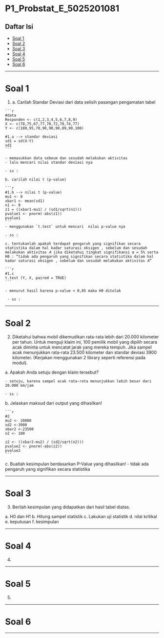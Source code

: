 # P1_Probstat_E_5025201081

## Daftar Isi
* [Soal 1](#soal-1)
* [Soal 2](#soal-2)
* [Soal 3](#soal-3)
* [Soal 4](#soal-4)
* [Soal 5](#soal-5)
* [Soal 6](#soal-6)

<hr>

# Soal 1

 1.  a. Carilah Standar Deviasi dari data selisih pasangan pengamatan tabel

    ```r
    #data
    Responden <- c(1,2,3,4,5,6,7,8,9)
    X <- c(78,75,67,77,70,72,78,74,77)
    Y <- c(100,95,70,90,90,90,89,90,100)

    #1.a --> standar deviasi
    sd1 = sd(X-Y)
    sd1
    ```

    - memasukkan data sebeum dan sesudah melakukan aktivitas
    - lalu mencari nilai standar deviasi nya

    - ss : 

    b. carilah nilai t (p-value)

    ```r
    #1.b --> nilai t (p-value)
    mu1 <- 0
    xbar1 <- mean(sd1)
    n1 <- 9
    z1 = ((xbar1-mu1) / (sd1/sqrt(n1)))
    pvalue1 <- pnorm(-abs(z1))
    pvalue1
    ```
    - menggunakan `t.test` untuk mencari  nilai p-value nya

    - ss : 

    c. tentukanlah apakah terdapat pengaruh yang signifikan secara statistika dalam hal kadar saturasi oksigen , sebelum dan sesudah melakukan aktivitas 𝐴 jika diketahui tingkat signifikansi 𝛼 = 5% serta H0 : “tidak ada pengaruh yang signifikan secara statistika dalam hal kadar saturasi oksigen , sebelum dan sesudah melakukan aktivitas 𝐴”

    ```r
    #1.c
    t.test (Y, X, paired = TRUE)
    ```

    - menurut hasil karena p-value < 0,05 maka H0 ditolak

     - ss : 

    
<hr>

# Soal 2

2. Diketahui bahwa mobil dikemudikan rata-rata lebih dari 20.000 kilometer per tahun. Untuk menguji klaim ini, 100 pemilik mobil yang dipilih secara acak diminta untuk mencatat jarak yang mereka tempuh. Jika sampel acak menunjukkan rata-rata 23.500 kilometer dan standar deviasi 3900 kilometer. (Kerjakan menggunakan 2 library seperti referensi pada modul).

a. Apakah Anda setuju dengan klaim tersebut?

    - setuju, karena sampel acak rata-rata menunjukkan lebih besar dari 20.000 km/jam

    - ss :
     
b. Jelaskan maksud dari output yang dihasilkan!

    ```r
    #2
    mu2 <- 20000
    sd2 <-3900
    xbar2 <-23500
    n2 <- 100

    z2 <- ((xbar2-mu2) / (sd2/sqrt(n2)))
    pvalue2 <- pnorm(-abs(z2))
    pvalue2
    ```

c. Buatlah kesimpulan berdasarkan P-Value yang dihasilkan!
    - tidak ada pengaruh yang signifikan secara statistika


<hr>

# Soal 3
3. Berilah kesimpulan yang didapatkan dari hasil tabel diatas. 

a. H0 dan H1
b. Hitung sampel statistik
c. Lakukan uji statistik
d. nilai kritikal
e. keputusan
f. kesimpulan

<hr>

# Soal 4

4. 
<hr>

# Soal 5

5. 

<hr>

# Soal 6

<hr>
